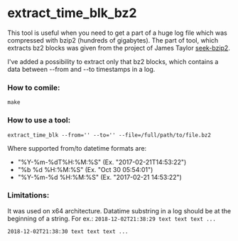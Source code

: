 # extract_time_blk_bz2

This tool is useful when you need to get a part of a huge log file which was compressed with bzip2 (hundreds of gigabytes). The part of tool, which extracts bz2 blocks was given from the project of James Taylor [seek-bzip2](https://bitbucket.org/james_taylor/seek-bzip2). 

I've added a possibility to extract only that bz2 blocks, which contains a data between --from and --to timestamps in a log.


### How to comile:
`make`


### How to use a tool:
`extract_time_blk --from='' --to='' --file=/full/path/to/file.bz2`

Where supported from/to datetime formats are:

- "%Y-%m-%dT%H:%M:%S" (Ex. "2017-02-21T14:53:22")
- "%b %d %H:%M:%S"    (Ex. "Oct 30 05:54:01") 
- "%Y-%m-%d %H:%M:%S" (Ex. "2017-02-21 14:53:22")

### Limitations:
It was used on x64 architecture.
Datatime substring in a log should be at the beginning of a string. For ex.:
`2018-12-02T21:38:29 text text text ...`

`2018-12-02T21:38:30 text text text ...`


